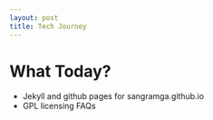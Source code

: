 ```yaml
---
layout: post
title: Tech Journey
---
```

# What Today? 

* Jekyll and github pages for sangramga.github.io
* GPL licensing FAQs
